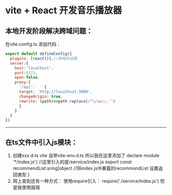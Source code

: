 # vite + React 开发音乐播放器 
## 本地开发阶段解决跨域问题：
在vite.config.ts 添加代码：
```js
export default defineConfig({
  plugins: [react()],//原有的设置
  server:{
    host:'localhost',
    port:5173,
    open:false,
    proxy:{
      '/api':    {
      target: 'http://localhost:3000',
      changeOrigin: true,
      rewrite: (path)=>path.replace(/^\/api/,'')
      }
    }  
  }
})
```

*************

## 在ts文件中引入js模块：
1. 创建xxx.d.ts vite 自带vite-env.d.ts 所以我在这里添加了
    declare module '*/index.js'{ //这里引入的是/service/index.js
    export const recommendList:sring|object //将index.js中暴露的recommondList 设置返回类型
    }
2. 网上查到还有一种方式：
使用require引入：
    require('./service/index.js')
但是我使用报错
